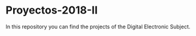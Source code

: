 # Proyectos-2018-II
In this repository you can find the projects  of the Digital Electronic Subject.
